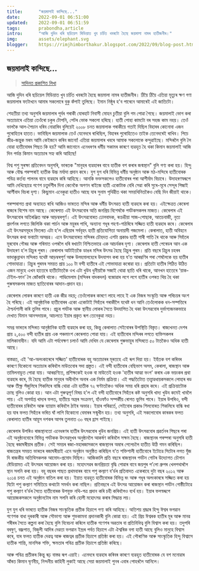 ```yaml
---
title:		"জয়মালাই কান্দিছে..."
date:		2022-09-01 06:51:00
updated:	2022-09-01 06:51:59
tags: 	    prabondha,article
intro:      "আজি দুদিন ধৰি ছচিয়েল মিডিয়াত খুব চৰ্চিত খবৰটো হৈছে জয়মালা নামৰ হাতীজনীৰ।"
img:        assets/elephant.svg
blogger:	https://rimjhimborthakur.blogspot.com/2022/09/blog-post.html
---
```


## জয়মালাই কান্দিছে...

> [সাদিনত প্ৰকাশিত লিখা](https://rimjhimborthakur.blogspot.com/2022/09/blog-post_25.html)

 আজি দুদিন ধৰি ছচিয়েল মিডিয়াত খুব চৰ্চিত খবৰটো হৈছে জয়মালা নামৰ হাতীজনীৰ। ঠিয়ৈ ঠিয়ৈ এতিয়া মৃত্যুৰ ক্ষণ গণা জয়মালাৰ ফটোখনে আমাৰ সকলোৰে বুকু কঁপাই তুলিছে। ইমান নিষ্ঠুৰ হ'ব পাৰেনে আমাৰেই এই জাতিটো।


শেহতীয়া তথ্য অনুসৰি জয়মালাৰ পূৰ্বৰ গৰাকী যোৰহাট নিবাসী মোহন চুতীয়া বুলি গম পোৱা গৈছে। জয়মালাই ভোগ কৰা অত্যাচাৰে এতিয়া তেওঁৰো চকুৰ টোপনি, পেটৰ ভোক সকলো হৰিছে। হাতী পোহা কামটো বৰ সহজ কাম নহয়। তেওঁ ভালকৈ আল-পৈচান ধৰিব নোৱাৰিব বুলিয়েই ২০০৮ চনত জয়মালাক গৰাকীয়ে গতাই দিছিল বিহাৰৰ কোনোবা এজন পুৰোহিতৰ হাতত। ভাবিছিল জয়মালাক তেওঁ যেনেদৰে ৰাখিছিল, বিহাৰৰ পুৰোহিতেও তাইক তেনেদৰেই ৰাখিব। পিচে জীৱ-জন্তুক মৰম আমি কেইজনে কৰিব জানো! এতিয়া জয়মালাৰ খবৰে আমাক সকলোকে কন্দুৱাইছে। মন্দিৰলৈ বুলি লৈ যোৱা হাতীবোৰৰ পিছত কি হয়? আমি জানোনে এনেধৰণৰ ধৰ্মীয় সকামৰ কাৰণে ব্যৱহৃত হৈ থকা কিমান জয়মালাই আজি দিন পৰ্যন্ত কিমান অত্যাচাৰ সহ্য কৰি আহিছে!

বিশ্ব পশু সুৰক্ষা প্ৰতিবেদন অনুসৰি, ভাৰতক "মানুহৰ ব্যৱহাৰৰ বাবে হাতীক বশ কৰাৰ জন্মস্থান" বুলি গণ্য কৰা হয়। হিন্দু আৰু বৌদ্ধ পৰম্পৰাই হাতীক উচ্চ মৰ্যাদা প্ৰদান কৰে। যুগ যুগ ধৰি বিভিন্ন ধৰ্মীয় অনুষ্ঠান আৰু মঠ-মন্দিৰে হাতীবোৰক পবিত্ৰ কৰ্তব্য পালনৰ বাবে ব্যৱহাৰ কৰি আহিছে। আনকি ভক্তসকলেও হাতীবোৰৰ পৰা আশীৰ্বাদ বিচাৰে। উদাহৰণস্বৰূপে আমি দেখিছোৱে গণেশ চতুৰ্দশীৰ দিনা কেনেকৈ অগণন ৰাইজে হাতী একোটাক বেৰি সেৱা কৰি সুৰে-মূৰে সেন্দূৰ পিন্ধাই আৰ্শীবাদ বিচৰা দৃশ্য। কিছুমান এনেকুৱা হাতীও আছে যাৰ সুনাম পৃথিৱীত থকা সময়খিনিতকৈও বেছি দিন জীয়াই থাকে।

পৰম্পৰাগত প্ৰথা অব্যাহত ৰাখি আজিও ভাৰতত মন্দিৰ আৰু ধৰ্মীয় উৎসৱত হাতী ব্যৱহাৰ কৰা হয়। এইক্ষেত্ৰত কেৰেলা ৰাজ্যৰ বিশেষ নাম আছে। কেৰেলাত এই উৎসৱবোৰ অতি জনপ্ৰিয় বিশেষকৈ পৰ্যটকসকলৰ মাজত। কেৰেলাৰ এই উৎসৱবোৰ অতিৰঞ্জিত আৰু আড়ম্বৰপূৰ্ণ। এই উৎসৱবোৰত ঢোলবাদক, ৰংচঙীয়া সাজ-পোছাক, আতচবাজী, নৃত্য প্ৰদৰ্শনৰ লগতে জিলিকি থকা পাৰ্চন আৰু ময়ুৰৰ পাখি, অন্যান্য গধূৰ  গহণা-গাঠৰিৰে সজ্জিত হাতী ব্যৱহাৰ কৰে। কেৰেলাৰ এই উৎসৱসমূহৰ ভিতৰত এটা হ’ল এছিয়াৰ সৰ্ববৃহৎ হাতী প্ৰতিযোগিতা অনায়াদী গজমেলা। কেৰালাত, হাতী অবিহনে উৎসৱৰ কথা ভবাটো অসম্ভৱ। এনে উৎসৱবোৰত মন্দিৰৰ চৌহদত এশটা প্ৰকাণ্ড হাতী শাৰী পাতি ৰৈ থাকে আৰু সিহঁতৰ মূৰবোৰ গৌৰৱ আৰু গৰিমাত ওপৰলৈ ধৰি ৰখাটো নিশ্চিতভাৱে এক আচৰ্যকৰ দৃশ্য। কেৰেলাৰ হাতী পেৰেডৰ আন এক উদাহৰণ হ’ল ত্ৰিচুৰ পুৰম। কেৰালাৰ আটাইতকৈ ডাঙৰ মন্দিৰ উৎসৱ হৈছে ত্ৰিচুৰ পুৰম। প্ৰতি বছৰে ত্ৰিচুৰ চহৰৰ ভাদাক্কুন্নাথন মন্দিৰত যথেষ্ট আড়ম্বৰপূৰ্ণ আৰু উলহমালহেৰে উদযাপন কৰা হয় য’ত আৰম্ভণিৰ পৰা শেষলৈকে হয় হাতীৰ শোভাযাত্ৰা।  ত্ৰিচুৰ পুৰমৰ সময়ত প্ৰায় ১০০ টা বন্দী হাতীৰে এই শোভাযাত্ৰা কৰোৱা হয়। প্ৰতিটো হাতীৰ পিঠিত উঠিত এজন মানুহে এখন হাতেৰে হাতীটোতকৈ ওখ এটা  খুউব ধুনীয়াকৈ সজাই থোৱা ছাতি ধৰি থাকে, আনখন হাতেৰে ‘য়াক-টেইল-ফান’ লৈ জোঁকাৰি থাকে। পাণ্ডিমেলাম (মন্দিৰৰ বাদকদল) বজোৱাৰ লগে লগে হাতীৰ ওপৰত থিয় হৈ থকা পুৰুষসকলৰ মাজত ছাতিবোৰৰ আদান-প্ৰদান হয়।

কেৰেলাৰ লোকৰ কাৰণে হাতী এক জীৱ নহয়; তেওঁলোকৰ কাৰণে লাহে লাহে ই এক নিজৰ সংস্কৃতি আৰু পৰিচয়ৰ অংশ হৈ পৰিছে। এই আনুষ্ঠানিক হাতীবোৰৰ একো একোটাই সিহঁতৰ গৰাকীলৈ যথেষ্ট ধন আনি তেওঁলোকক ধন-সম্পত্তিৰে ঐশ্চৰ্যশালী কৰি তুলিব পাৰে। প্ৰচুৰ পৰ্যটক আৰু স্থানীয় লোকৰ সৈতে উদযাপিত হৈ থকা উৎসৱবোৰ দুৰ্ভাগ্যজনকভাৱে দেখাত যিমান আনন্দদায়ক, আচলতে ইয়াৰ প্ৰকৃত ৰূপ তেনেকুৱা নহয়।

সমগ্ৰ ভাৰতৰ মন্দিৰত আনুষ্ঠানিক হাতী ব্যৱহাৰ কৰা হয়, কিন্তু কেৰালাত সেইবোৰৰ উপস্থিতি বিস্তৃত। ৰাজ্যখনত দেশৰ প্ৰায় ২,৫০০ বন্দী হাতীৰ প্ৰায় এক পঞ্চমাংশ কেৰেলাত পোৱা যায়। এই হাতীবোৰ মন্দিৰৰ লগতে ব্যক্তিসকলৰ মালিকানাধীন। যদি আমি এটা পৰ্যবেক্ষণ চলাওঁ আমি দেখিম যে কেৰেলাৰ গুৰুভায়ুৰ মন্দিৰতে ৫০ টাতকৈও অধিক হাতী আছে।

বাস্তৱত, এই 'আ-অলংকাৰেৰে সজ্জিত' হাতীবোৰক বহু অত্যাচাৰৰ মূৰতহে এই ৰূপ দিয়া হয়। ইহঁতক বশ কৰিবৰ কাৰণে যিকোনো অত্যাচাৰ কৰিবলৈ মাউতবোৰ সদা প্ৰস্তুত। এই বন্দী হাতীবোৰ বেছিভাগ অসম, কেৰালা, ৰাজস্থান আৰু তামিলনাডুত পোৱা যায়। আৰম্ভণিতে, প্ৰশিক্ষকেই হওক বা মাউতেই হওক 'হাতীৰ আত্মা ভংগ' কৰাৰ এক ভয়ংকৰ প্ৰথা ব্যৱহাৰ কৰে, যি হৈছে হাতীক মানুহৰ অধীনলৈ অনাৰ এক নিৰ্মম প্ৰক্ৰিয়া। এই পদ্ধতিটোত তত্ত্বাৱধায়কসকলে লোহাৰ ৰড আৰু তীক্ষ্ণ সঁজুলিৰে শিকলিৰে বান্ধি থোৱা এটা হাতীক ৭২ ঘণ্টাতকৈও অধিক সময় ধৰি প্ৰহাৰ কৰে। এই প্ৰক্ৰিয়াটোক ক্ৰাছ বুলিও কোৱা হয়। আন এটা গুৰুত্বপূৰ্ণ বিষয় হ'ল এই বন্দী হাতীবোৰে সিহঁতৰ কষ্ট অনুসৰি খাদ্য খুউব কমেই খাবলৈ পায়। এই অপৰ্যাপ্ত খাদ্যৰ ফলত, হাতীয়ে অন্ত্ৰৰ সংক্ৰমণ, হাঁওফাঁও সম্পৰ্কীয় ৰোগত ভুগিব পাৰে। ইয়াৰ উপৰিও, বন্দী হাতীবোৰৰ চৰিবলৈ আৰু ব্যায়াম কৰিবলৈ ঠাইৰ অভাৱ। ইয়াৰ পৰিৱৰ্তে, সেইবোৰ প্ৰকাণ্ড শিলবোৰত শিকলিৰে বান্ধি ৰখা হয় যাৰ ফলত সিহঁতৰ ভৰিত ঘাঁ লাগি যিকোনো বেমাৰৰ সন্মুখীন হয়। তথ্য অনুসৰি, এই সকলোবোৰ কাৰকৰ ফলত কেৰালাত হাতীৰ আয়ুস দশকৰ আগৰ তুলনাত ৩০ বছৰ হ্ৰাস পাইছে।

কেৰেলাৰ উপৰিও ৰাজস্থানতো এনেধৰণৰ হাতীৰ উৎসৱবোৰ খুউব জনপ্ৰিয়। এই হাতী উৎসৱবোৰ প্ৰৱৰ্তনৰ পিছৰে পৰা এই অনুষ্ঠানবোৰে বিভিন্ন পৰ্যটকক উৎসৱমুখৰ অনুষ্ঠানলৈ আকৰ্ষণ কৰিবলৈ সক্ষম হৈছে। ৰাজস্থানৰ পৰম্পৰা অনুসৰি হাতী হৈছে ৰজাঘৰীয়াৰ প্ৰতীক। সেই সময়ৰ ৰজা-মহাৰজাসকলে ৰাজস্থানৰ অম্বাৰ পেলেচলৈ হাতীত উঠি গমন কৰিছিল। ৰাজতন্ত্ৰৰ সময়ত ভাৰতৰ ৰজাঘৰীয়াই এনে অনুষ্ঠান অনুষ্ঠিত কৰিছিল য’ত শক্তিশালী হাতীবোৰে ইটোৱে সিটোৰ লগত যুঁজ দি ৰাজকীয় অতিথিসকলক আমোদ-প্ৰমোদ দিছিল। আজিকালি প্ৰতি বছৰে ৰাজস্থানৰ পৰ্যটন গোটৰ উদ্যোগত চৌগান ষ্টেডিয়ামত এই উৎসৱৰ আয়োজন কৰা হয়। মহোৎসৱৰ জনপ্ৰিয়তা বৃদ্ধি পোৱাৰ বাবে জয়পুৰ প’লো গ্ৰুপৰ খেলপথাৰলৈ স্থান সলনি কৰা হয়। বহু বছৰৰ পাছত প্ৰথমবাৰৰ বাবে পশু কল্যাণ ব’ৰ্ডৰ প্ৰতিবাদত একেৰাহে দুটা বছৰ ২০১২ আৰু ২০১৪ চনত এই অনুষ্ঠান বাতিল কৰা হয়। ইয়াত ব্যৱহৃত হাতীবোৰক বিভিন্ন ৰং আৰু গধূৰ অলংকাৰৰে সজ্জিত কৰা হয় যিটো পশু কল্যাণ সমিতিয়ে কথাটো সমৰ্থন কৰা নাছিল। প্ৰতিবছৰে এই উৎসৱ আয়োজন কৰা ৰাজস্থান পৰ্যটন গোষ্ঠীটোৱে পশু কল্যাণ ব’ৰ্ডৰ সৈতে হাতীবোৰক উপযুক্ত নথি-পত্ৰ প্ৰদান কৰি চহী কৰিবলৈও ব্যৰ্থ হয়। ইয়াৰ ফলস্বৰূপে আয়োজকসকলে অনুষ্ঠানটোৰ নাম সলনি কৰি হোলী মহোৎসৱ কৰাৰ সিদ্ধান্ত লয়।

যুগ যুগ ধৰি ভাৰতে হাতীক নিজৰ সাংস্কৃতিক প্ৰতীক হিচাপে গণ্য কৰি আহিছে। অতিশয় শ্ৰদ্ধাৰ হিন্দু ঈশ্বৰ ভগৱান গণেশক বাধা দূৰকাৰী আৰু সৌভাগ্য আৰু শুভকামনা প্ৰদানকাৰী বুলি কোৱা হয়। এই প্ৰিয় ঈশ্বৰক হাতীৰ মূৰ আৰু মানৱ শৰীৰৰ সৈতে কল্পনা কৰা হৈছে বুলি বিবেচনা কৰিলে হাতীক গণেশৰ অৱতাৰ বা প্ৰতিনিধিত্ব বুলি বিশ্বাস কৰা হয়। তদুপৰি বৰষুণ, বজ্ৰপাত, বিজুলী আদিৰ দেৱতা ভগৱান ইন্দ্ৰৰ পৰ্বত হিচাপে এটা ঐশ্বৰিক বগা হাতী আছে বুলিও মানুহে বিশ্বাস কৰে, যাৰ ফলত হাতীক দেৱত্ব আৰু ৰাজত্বৰ প্ৰতীক হিচাপে প্ৰতিষ্ঠা কৰা হয়। এই পৌৰাণিক আৰু সাংস্কৃতিক হিন্দু বিশ্বাসে হাতীক শান্তি, মানসিক শক্তি, ক্ষমতাৰ পবিত্ৰ প্ৰতীক হিচাপে প্ৰতিষ্ঠা কৰিছে।


আৰু পবিত্ৰ প্ৰতীকৰ কিন্তু ৰূঢ় বাস্তৱ ৰূপ এয়াই। এনেদৰে ব্যৱহাৰ কৰিবৰ কাৰণে ব্যৱহৃত হাতীবোৰক যে বশ মনোৱাৰ আঁৰত কিমান ঘৃণনীয়, নিন্দনীয় কাহিনী লুকাই আছে সেয়া জয়মালাই পুনৰ এবাৰ পোহৰলৈ আনিলে। 
